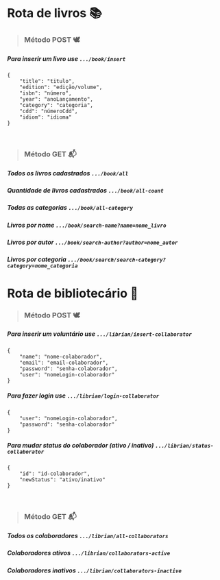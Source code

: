 #

# Rota de livros 📚

> ### Método POST 🕊️


##### Para inserir um livro use ```.../book/insert```
``` 
{
    "title": "titulo",
    "edition": "edição/volume",
    "isbn": "número",
    "year": "anoLançamento",
    "category": "categoria",
    "cdd": "númeroCdd",
    "idiom": "idioma"
}
```

<br>

> ### Método GET 📬

##### Todos os livros cadastrados ```.../book/all```
##### Quantidade de livros cadastrados ```.../book/all-count```
##### Todas as categorias ```.../book/all-category```
##### Livros por nome ```.../book/search-name?name=nome_livro```
##### Livros por autor ```.../book/search-author?author=nome_autor```
##### Livros por categoria ```.../book/search/search-category?category=nome_categoria```

#

# Rota de bibliotecário 📖

> ### Método POST 🕊️

##### Para inserir um voluntário use ```.../librian/insert-collaborator```
```
{
    "name": "nome-colaborador",
    "email": "email-colaborador",
    "password": "senha-colaborador",
    "user": "nomeLogin-colaborador"
}
```

##### Para fazer login use ```.../librian/login-collaborator```
```
{
    "user": "nomeLogin-colaborador",
    "password": "senha-colaborador"
}
```

##### Para mudar status do colaborador (ativo / inativo) ```.../librian/status-collaborator```
```
{
    "id": "id-colaborador",
    "newStatus": "ativo/inativo"
}
```

<br>

> ### Método GET 📬

##### Todos os colaboradores ```.../librian/all-collaborators```
##### Colaboradores ativos ```.../librian/collaborators-active```
##### Colaboradores inativos ```.../librian/collaborators-inactive```